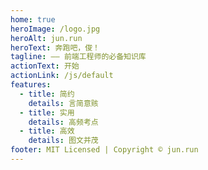 ```yaml
---
home: true
heroImage: /logo.jpg
heroAlt: jun.run
heroText: 奔跑吧，俊！
tagline: —— 前端工程师的必备知识库
actionText: 开始
actionLink: /js/default
features:
  - title: 简约
    details: 言简意赅
  - title: 实用
    details: 高频考点
  - title: 高效
    details: 图文并茂
footer: MIT Licensed | Copyright © jun.run
---
```


